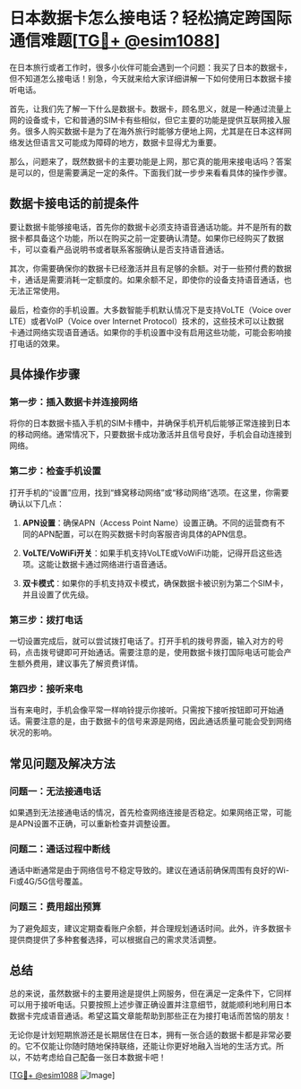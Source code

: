 # 日本数据卡怎么接电话？轻松搞定跨国际通信难题[[TG💪+ @esim1088](https://t.me/s/esim1088)]

在日本旅行或者工作时，很多小伙伴可能会遇到一个问题：我买了日本的数据卡，但不知道怎么接电话！别急，今天就来给大家详细讲解一下如何使用日本数据卡接听电话。

首先，让我们先了解一下什么是数据卡。数据卡，顾名思义，就是一种通过流量上网的设备或卡，它和普通的SIM卡有些相似，但它主要的功能是提供互联网接入服务。很多人购买数据卡是为了在海外旅行时能够方便地上网，尤其是在日本这样网络发达但语言又可能成为障碍的地方，数据卡显得尤为重要。

那么，问题来了，既然数据卡的主要功能是上网，那它真的能用来接电话吗？答案是可以的，但是需要满足一定的条件。下面我们就一步步来看看具体的操作步骤。

## 数据卡接电话的前提条件

要让数据卡能够接电话，首先你的数据卡必须支持语音通话功能。并不是所有的数据卡都具备这个功能，所以在购买之前一定要确认清楚。如果你已经购买了数据卡，可以查看产品说明书或者联系客服确认是否支持语音通话。

其次，你需要确保你的数据卡已经激活并且有足够的余额。对于一些预付费的数据卡，通话是需要消耗一定额度的。如果余额不足，即使你的设备支持语音通话，也无法正常使用。

最后，检查你的手机设置。大多数智能手机默认情况下是支持VoLTE（Voice over LTE）或者VoIP（Voice over Internet Protocol）技术的，这些技术可以让数据卡通过网络实现语音通话。如果你的手机设置中没有启用这些功能，可能会影响接打电话的效果。

## 具体操作步骤

### 第一步：插入数据卡并连接网络

将你的日本数据卡插入手机的SIM卡槽中，并确保手机开机后能够正常连接到日本的移动网络。通常情况下，只要数据卡成功激活并且信号良好，手机会自动连接到网络。

### 第二步：检查手机设置

打开手机的“设置”应用，找到“蜂窝移动网络”或“移动网络”选项。在这里，你需要确认以下几点：

1. **APN设置**：确保APN（Access Point Name）设置正确。不同的运营商有不同的APN配置，可以在购买数据卡时向客服咨询具体的APN信息。
   
2. **VoLTE/VoWiFi开关**：如果手机支持VoLTE或VoWiFi功能，记得开启这些选项。这能让数据卡通过网络进行语音通话。

3. **双卡模式**：如果你的手机支持双卡模式，确保数据卡被识别为第二个SIM卡，并且设置了优先级。

### 第三步：拨打电话

一切设置完成后，就可以尝试拨打电话了。打开手机的拨号界面，输入对方的号码，点击拨号键即可开始通话。需要注意的是，使用数据卡拨打国际电话可能会产生额外费用，建议事先了解资费详情。

### 第四步：接听来电

当有来电时，手机会像平常一样响铃提示你接听。只需按下接听按钮即可开始通话。需要注意的是，由于数据卡的信号来源是网络，因此通话质量可能会受到网络状况的影响。

## 常见问题及解决方法

### 问题一：无法接通电话

如果遇到无法接通电话的情况，首先检查网络连接是否稳定。如果网络正常，可能是APN设置不正确，可以重新检查并调整设置。

### 问题二：通话过程中断线

通话中断通常是由于网络信号不稳定导致的。建议在通话前确保周围有良好的Wi-Fi或4G/5G信号覆盖。

### 问题三：费用超出预算

为了避免超支，建议定期查看账户余额，并合理规划通话时间。此外，许多数据卡提供商提供了多种套餐选择，可以根据自己的需求灵活调整。

## 总结

总的来说，虽然数据卡的主要用途是提供上网服务，但在满足一定条件下，它同样可以用于接听电话。只要按照上述步骤正确设置并注意细节，就能顺利地利用日本数据卡完成语音通话。希望这篇文章能帮助到那些正在为接打电话而苦恼的朋友！

无论你是计划短期旅游还是长期居住在日本，拥有一张合适的数据卡都是非常必要的。它不仅能让你随时随地保持联络，还能让你更好地融入当地的生活方式。所以，不妨考虑给自己配备一张日本数据卡吧！

[[TG💪+ @esim1088](https://t.me/s/esim1088) ![Image](https://i.postimg.cc/4NQfJmqS/Snipaste-2025-05-13-00-14-12.png)]